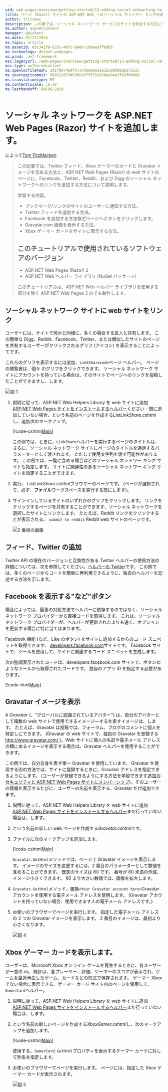 ```yaml
---
uid: web-pages/overview/getting-started/13-adding-social-networking-to-your-web-site
title: ページ (Razor) サイトの ASP.NET Web へのソーシャル ネットワー キングの追加 |Microsoft ドキュメント
author: tfitzmac
description: この章では、ソーシャル ネットワーク サービスをサイトを統合する方法について説明します。 この章では、ブックマーク/リンクの web サイトのユーザーに通知する方法を学習しています.
ms.author: aspnetcontent
manager: wpickett
ms.date: 02/21/2014
ms.topic: article
ms.assetid: 03c342f9-b35c-4d7c-b9ed-cd9aaaffedb6
ms.technology: dotnet-webpages
ms.prod: .net-framework
msc.legacyurl: /web-pages/overview/getting-started/13-adding-social-networking-to-your-web-site
msc.type: authoredcontent
ms.openlocfilehash: 2d1f0074edf473c4be06adaa32598dd828a7552c
ms.sourcegitcommit: f8852267f463b62d7f975e56bea9aa3f68fbbdeb
ms.translationtype: MT
ms.contentlocale: ja-JP
ms.lasthandoff: 04/06/2018
---
```

<a name="adding-social-networking-to-aspnet-web-pages-razor-sites"></a>ソーシャル ネットワークを ASP.NET Web Pages (Razor) サイトを追加します。
====================
によって[Tom FitzMacken](https://github.com/tfitzmac)

> この記事では、Twitter フィード、Xbox ゲーマーのカードと Gravatar イメージを含める方法と、ASP.NET Web Pages (Razor) の web サイトのページに、Facebook、Twitter、Reddit、および Digg のソーシャル ネットワークへのリンクを追加する方法について説明します。
> 
> 学習する内容。
> 
> - ブックマーク/リンクのサイトのユーザーに通知する方法。
> - Twitter フィードを追加する方法。
> - Facebook を追加する方法**など**ページへボタンをクリックします。
> - Gravatar.com 画像を表示する方法。
> - Xbox ゲーマー カードをサイトに表示する方法。
>   
> 
> ## <a name="software-versions-used-in-the-tutorial"></a>このチュートリアルで使用されているソフトウェアのバージョン
> 
> 
> - ASP.NET Web Pages (Razor) 2
> - ASP.NET Web ヘルパー ライブラリ (NuGet パッケージ)
>   
> 
> このチュートリアルは、ASP.NET Web ヘルパー ライブラリを使用する部分を除く ASP.NET Web Pages 3 のでも動作します。


<a id="Linking_Your_Website"></a>
## <a name="linking-your-website-on-social-networking-sites"></a>ソーシャル ネットワーク サイトに web サイトをリンク

ユーザーには、サイトで何かと同様に、多くの場合する友人と共有します。 この簡単な Digg、Reddit、Facebook、Twitter、または類似したサイトのページを共有するユーザーがクリックされるグリフ (アイコン) を表示することによってです。

これらのグリフを表示するには追加、`LinkSharecode`ページ ヘルパー。 ページの閲覧者は、個々 のグリフをクリックできます。 ソーシャル ネットワーク サイトにアカウントを持っている場合は、そのサイトでページへのリンクを投稿したことができますし、します。

![図 1](13-adding-social-networking-to-your-web-site/_static/image1.jpg)

1. 説明に従って、ASP.NET Web Helpers Library を web サイトに追加[ASP.NET Web Pages サイトをインストールするヘルパー](https://go.microsoft.com/fwlink/?LinkId=252372)ください - 既に追加していない場合、という名前のページを作成する*ListLinkShare.cshtml*し、追加次のマークアップ。

    [!code-cshtml[Main](13-adding-social-networking-to-your-web-site/samples/sample1.cshtml)]

    この例では、ときに、`LinkShare`ヘルパーを実行するページのタイトルは、さらに、ソーシャル ネットワーク サイトにページのタイトルを通過するパラメーターとして渡されます。 ただしで使用文字列を渡す可能性があります。 この例では、一覧に含める場合はどのソーシャル ネットワー キング サイトも指定します。 サイトに関連性のあるソーシャル ネットワー キング サイトを指定することができます。
2. 実行、 *ListLinkShare.cshtml*ブラウザーのページです。 (ページが選択されて、必ず、**ファイル**ワークスペースを実行する前にします)。
3. サインインしているサイトのいずれかのグリフをクリックします。 リンクをクリックするページを共有することができます、ソーシャル ネットワークを選択したサイトにリンクします。 たとえば、Reddit リンクをクリックするとが表示される、 `submit to reddit` Reddit web サイトのページです。

     ![2 番目の画像](13-adding-social-networking-to-your-web-site/_static/image2.jpg)

<a id="Adding_a_Twitter_Feed"></a>
## <a name="adding-a-twitter-feed"></a>フィード、Twitter の追加

Twitter API の現在のバージョンと互換性がある Twitter ヘルパーの使用方法の詳細については、次を参照してください。[ヘルパーの Twitter](../ui-layouts-and-themes/twitter-helper.md)です。 この例では、多くのページからコードを簡単に再利用できるように、独自のヘルパーを記述する方法を示します。

<a id="Displaying_a_Facebook_Button"></a>
## <a name="displaying-a-facebook-quotlikequot-button"></a>Facebook を表示する&quot;など&quot;ボタン

場合によっては、最善の対処方法でヘルパーに依存するのではなく、ソーシャル ネットワーク プロバイダーから直接コードを取得します。 これは、ソーシャル ネットワーク プロバイダーが、ヘルパーが更新されたよりも速く、オプションを更新する場合に特に当てはまります。

Facebook 機能 (など、Like のボタン) をサイトに追加するからのコード スニペットを取得できます、 [developers.facebook.com](https://developers.facebook.com/)サイトです。 Facebook サイトで、ツールを使用して、サイトに関連するコード スニペットを生成します。

次の強調表示されたコードは、developers.facebook.com サイトで、ボタンのようなツールから取得されたコードです。 独自のアプリ ID を指定する必要があります。

[!code-html[Main](13-adding-social-networking-to-your-web-site/samples/sample2.html?highlight=7-14,16-17)]

<a id="Rendering_a_Gravatar_Image"></a>
## <a name="rendering-a-gravatar-image"></a>Gravatar イメージを表示

A *Gravatar* (、&quot;グローバルに認識されているアバター&quot;) は、自分のアバターとして複数の web サイトで使用できるイメージ&#8212;するを表すイメージは、します。 たとえば、Gravatar は投稿では、フォーラム、ブログのコメントに個人を特定しにできます。 (Gravatar の web サイトで、独自の Gravatar を登録する[ http://www.gravatar.com/ ](http://www.gravatar.com/))。Web サイトに個人の名前や電子メール アドレスの横にあるイメージを表示する場合は、Gravatar ヘルパーを使用することができます。

この例では、自分自身を表す単一 Gravatar を使用しています。 Gravatar を使用する別の方法では、サイトに登録するときに、Gravatar アドレスを指定できるようにします。 (ユーザーが登録できるようにする方法を学習できます[追加のセキュリティと ASP.NET Web Pages サイトにメンバーシップ](https://go.microsoft.com/fwlink/?LinkId=202904))。そのユーザーの情報を表示するたびに、ユーザーの名前を表示する、Gravatar だけ追加できます。

1. 説明に従って、ASP.NET Web Helpers Library を web サイトに追加[ASP.NET Web Pages サイトをインストールするヘルパー](https://go.microsoft.com/fwlink/?LinkId=252372)まだ行っていない場合は、します。
2. という名前の新しい web ページを作成する*Gravatar.cshtml*です。
3. ファイルに次のマークアップを追加します。 

    [!code-cshtml[Main](13-adding-social-networking-to-your-web-site/samples/sample3.cshtml)]

    `Gravatar.GetHtml`メソッドでは、ページ上 Gravatar イメージを表示します。 イメージのサイズを変更するには、2 番目のパラメーターとして数値を含めることができます。 既定のサイズは 80 です。 番号が 80 未満の作成、イメージ小さくできます。 80 より大きい数値では、画像を拡大します。
4. `Gravatar.GetHtml`メソッド、置換`<Your Gravatar account here>`Gravatar アカウントを使用する電子メール アドレスを使用します。 (Gravatar アカウントを持っていない場合、使用できます人の電子メール アドレスです。)
5. お使いのブラウザーでページを実行します。 指定した電子メール アドレスの 2 つの Gravatar イメージを表示します。 2 番目のイメージは、最初より小さくなります。 

    ![図 4](13-adding-social-networking-to-your-web-site/_static/image3.jpg)

<a id="Displaying_an_Xbox_Gamer_Card"></a>
## <a name="displaying-an-xbox-gamer-card"></a>Xbox ゲーマー カードを表示します。

ユーザーは、Microsoft Xbox オンライン ゲームを再生するときに、各ユーザーが一意の id。 統計は、各プレーヤー、評価、ゲーマーのスコアが表示され、ゲームを最近再生したゲーム、カードなどの形式で保存されます。 ゲーマー Xbox でない場合に表示できる、ゲーマー カード サイト内のページを使用して、`GamerCard`ヘルパー。

1. 説明に従って、ASP.NET Web Helpers Library を web サイトに追加[ASP.NET Web Pages サイトをインストールするヘルパー](https://go.microsoft.com/fwlink/?LinkId=252372)まだ行っていない場合は、します。
2. という名前の新しいページを作成する*XboxGamer.cshtml*し、次のマークアップを追加します。

    [!code-cshtml[Main](13-adding-social-networking-to-your-web-site/samples/sample4.cshtml)]

    使用する、`GamerCard.GetHtml`プロパティを表示するゲーマー カードに対して別名を指定します。
3. お使いのブラウザーでページを実行します。 ページには、指定した Xbox ゲーマー カードが表示されます。

    ![図 5](13-adding-social-networking-to-your-web-site/_static/image4.jpg)
